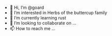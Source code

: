 - 👋 Hi, I’m @goard
- 👀 I’m interested in Herbs of the buttercup family
- 🌱 I’m currently learning rust
- 💞️ I’m looking to collaborate on ...
- 📫 How to reach me ...

<!---
goard/goard is a ✨ special ✨ repository because its `README.md` (this file) appears on your GitHub profile.
You can click the Preview link to take a look at your changes.
--->
